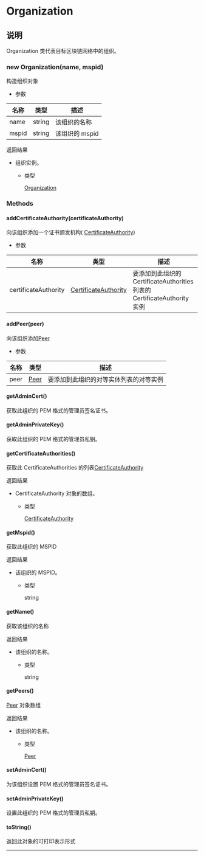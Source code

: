 # Organization

## 说明

Organization 类代表目标区块链网络中的组织。

### new Organization(name, mspid)

构造组织对象

- 参数

| 名称  | 类型   | 描述           |
| ----- | ------ | -------------- |
| name  | string | 该组织的名称   |
| mspid | string | 该组织的 mspid |

返回结果

- 组织实例。

  - 类型

    [Organization](https://hyperledger.github.io/fabric-sdk-node/release-1.4/Organization.html)

### Methods

#### addCertificateAuthority(certificateAuthority)

向该组织添加一个证书颁发机构( [CertificateAuthority](https://hyperledger.github.io/fabric-sdk-node/release-1.4/CertificateAuthority.html))

- 参数

| 名称                 | 类型                                                                                                        | 描述                                                                     |
| -------------------- | ----------------------------------------------------------------------------------------------------------- | ------------------------------------------------------------------------ |
| certificateAuthority | [CertificateAuthority](https://hyperledger.github.io/fabric-sdk-node/release-1.4/CertificateAuthority.html) | 要添加到此组织的 CertificateAuthorities 列表的 CertificateAuthority 实例 |

#### addPeer(peer)

向该组织添加[Peer](https://hyperledger.github.io/fabric-sdk-node/release-1.4/Peer.html)

- 参数

| 名称 | 类型                                                                        | 描述                                   |
| ---- | --------------------------------------------------------------------------- | -------------------------------------- |
| peer | [Peer](https://hyperledger.github.io/fabric-sdk-node/release-1.4/Peer.html) | 要添加到此组织的对等实体列表的对等实例 |

#### getAdminCert()

获取此组织的 PEM 格式的管理员签名证书。

#### getAdminPrivateKey()

获取此组织的 PEM 格式的管理员私钥。

#### getCertificateAuthorities()

获取此 CertificateAuthorities 的列表[CertificateAuthority](https://hyperledger.github.io/fabric-sdk-node/release-1.4/CertificateAuthority.html)

返回结果

- CertificateAuthority 对象的数组。

  - 类型

    [CertificateAuthority](https://hyperledger.github.io/fabric-sdk-node/release-1.4/CertificateAuthority.html)

#### getMspid()

获取此组织的 MSPID

返回结果

- 该组织的 MSPID。

  - 类型

    string

#### getName()

获取该组织的名称

返回结果

- 该组织的名称。

  - 类型

    string

#### getPeers()

[Peer](https://hyperledger.github.io/fabric-sdk-node/release-1.4/Peer.html) 对象数组

返回结果

- 该组织的名称。

  - 类型

    [Peer](https://hyperledger.github.io/fabric-sdk-node/release-1.4/Peer.html)

#### setAdminCert()

为该组织设置 PEM 格式的管理员签名证书。

#### setAdminPrivateKey()

设置此组织的 PEM 格式的管理员私钥。

#### toString()

返回此对象的可打印表示形式

---
